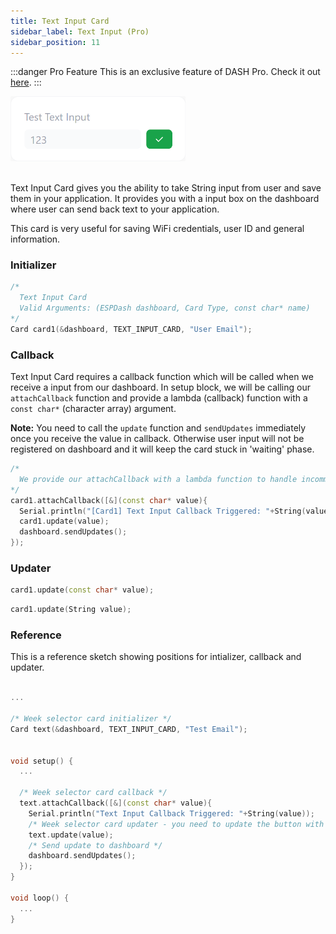 ```yaml
---
title: Text Input Card
sidebar_label: Text Input (Pro)
sidebar_position: 11
---
```


:::danger Pro Feature
This is an exclusive feature of DASH Pro. Check it out [here](https://espdash.pro).
:::

<img className="card-preview" src="/img/v4/text-input-card.png" width="280px" alt="Text Input Card Preview" />

<br/>
<br/>

Text Input Card gives you the ability to take String input from user and save them in your application. It provides you with a input box on the dashboard where user can send back text to your application. 

This card is very useful for saving WiFi credentials, user ID and general information.

### Initializer

```cpp
/* 
  Text Input Card
  Valid Arguments: (ESPDash dashboard, Card Type, const char* name)
*/
Card card1(&dashboard, TEXT_INPUT_CARD, "User Email");
```

### Callback

Text Input Card requires a callback function which will be called when we receive a input from our dashboard. In setup block, we will be calling our `attachCallback` function and provide a lambda (callback) function with a `const char*` (character array) argument.

**Note:** You need to call the `update` function and `sendUpdates` immediately once you receive the value in callback. Otherwise user input will not be registered on dashboard and it will keep the card stuck in 'waiting' phase.

```cpp
/*
  We provide our attachCallback with a lambda function to handle incomming data
*/
card1.attachCallback([&](const char* value){
  Serial.println("[Card1] Text Input Callback Triggered: "+String(value));
  card1.update(value);
  dashboard.sendUpdates();
});
```

### Updater

```cpp
card1.update(const char* value);
```

```cpp
card1.update(String value);
```

### Reference

This is a reference sketch showing positions for intializer, callback and updater.

<!-- A complete dummy sketch showing positions for intializer and updater -->
```cpp

...

/* Week selector card initializer */
Card text(&dashboard, TEXT_INPUT_CARD, "Test Email");


void setup() {
  ...

  /* Week selector card callback */
  text.attachCallback([&](const char* value){
    Serial.println("Text Input Callback Triggered: "+String(value));
    /* Week selector card updater - you need to update the button with latest value upon firing of callback */
    text.update(value);
    /* Send update to dashboard */
    dashboard.sendUpdates();
  });
}

void loop() {
  ...
}

```
